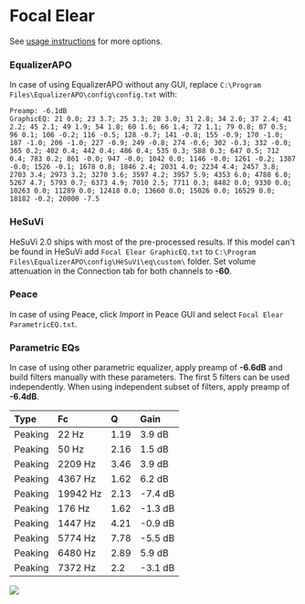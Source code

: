 # Focal Elear
See [usage instructions](https://github.com/jaakkopasanen/AutoEq#usage) for more options.

### EqualizerAPO
In case of using EqualizerAPO without any GUI, replace `C:\Program Files\EqualizerAPO\config\config.txt`
with:
```
Preamp: -6.1dB
GraphicEQ: 21 0.0; 23 3.7; 25 3.3; 28 3.0; 31 2.8; 34 2.6; 37 2.4; 41 2.2; 45 2.1; 49 1.9; 54 1.8; 60 1.6; 66 1.4; 72 1.1; 79 0.8; 87 0.5; 96 0.1; 106 -0.2; 116 -0.5; 128 -0.7; 141 -0.8; 155 -0.9; 170 -1.0; 187 -1.0; 206 -1.0; 227 -0.9; 249 -0.8; 274 -0.6; 302 -0.3; 332 -0.0; 365 0.2; 402 0.4; 442 0.4; 486 0.4; 535 0.3; 588 0.3; 647 0.5; 712 0.4; 783 0.2; 861 -0.0; 947 -0.0; 1042 0.0; 1146 -0.0; 1261 -0.2; 1387 -0.0; 1526 -0.1; 1678 0.8; 1846 2.4; 2031 4.0; 2234 4.4; 2457 3.8; 2703 3.4; 2973 3.2; 3270 3.6; 3597 4.2; 3957 5.9; 4353 6.0; 4788 6.0; 5267 4.7; 5793 0.7; 6373 4.9; 7010 2.5; 7711 0.3; 8482 0.0; 9330 0.0; 10263 0.0; 11289 0.0; 12418 0.0; 13660 0.0; 15026 0.0; 16529 0.0; 18182 -0.2; 20000 -7.5
```

### HeSuVi
HeSuVi 2.0 ships with most of the pre-processed results. If this model can't be found in HeSuVi add
`Focal Elear GraphicEQ.txt` to `C:\Program Files\EqualizerAPO\config\HeSuVi\eq\custom\` folder.
Set volume attenuation in the Connection tab for both channels to **-60**.

### Peace
In case of using Peace, click *Import* in Peace GUI and select `Focal Elear ParametricEQ.txt`.

### Parametric EQs
In case of using other parametric equalizer, apply preamp of **-6.6dB** and build filters manually
with these parameters. The first 5 filters can be used independently.
When using independent subset of filters, apply preamp of **-6.4dB**.

| Type    | Fc       |    Q | Gain    |
|:--------|:---------|:-----|:--------|
| Peaking | 22 Hz    | 1.19 | 3.9 dB  |
| Peaking | 50 Hz    | 2.16 | 1.5 dB  |
| Peaking | 2209 Hz  | 3.46 | 3.9 dB  |
| Peaking | 4367 Hz  | 1.62 | 6.2 dB  |
| Peaking | 19942 Hz | 2.13 | -7.4 dB |
| Peaking | 176 Hz   | 1.62 | -1.3 dB |
| Peaking | 1447 Hz  | 4.21 | -0.9 dB |
| Peaking | 5774 Hz  | 7.78 | -5.5 dB |
| Peaking | 6480 Hz  | 2.89 | 5.9 dB  |
| Peaking | 7372 Hz  | 2.2  | -3.1 dB |

![](https://raw.githubusercontent.com/jaakkopasanen/AutoEq/master/results/oratory1990/harman_over-ear_2018/Focal%20Elear/Focal%20Elear.png)